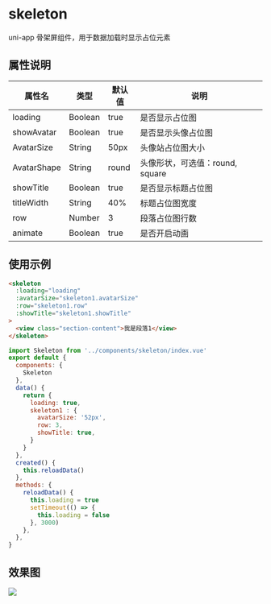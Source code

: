 # skeleton
uni-app 骨架屏组件，用于数据加载时显示占位元素

## 属性说明

|属性名|类型|默认值|说明|
| -- | -- | --|--|
| loading | Boolean | true | 是否显示占位图 |
| showAvatar | Boolean | true | 是否显示头像占位图 |
| AvatarSize | String | 50px | 头像站占位图大小 |
| AvatarShape | String | round | 头像形状，可选值：round, square |
| showTitle | Boolean | true | 是否显示标题占位图 |
| titleWidth | String | 40% | 标题占位图宽度 |
| row | Number|  3 | 段落占位图行数 |
| animate | Boolean | true | 是否开启动画 |

## 使用示例

```html
<skeleton
  :loading="loading"
  :avatarSize="skeleton1.avatarSize"
  :row="skeleton1.row"
  :showTitle="skeleton1.showTitle"
>
  <view class="section-content">我是段落1</view>
</skeleton>
```

```javascript
import Skeleton from '../components/skeleton/index.vue'
export default {
  components: {
    Skeleton
  },
  data() {
    return {
      loading: true,
      skeleton1 : {
        avatarSize: '52px',
        row: 3,
        showTitle: true,
      }
    }
  },
  created() {
    this.reloadData()
  },
  methods: {
    reloadData() {
      this.loading = true
      setTimeout(() => {
        this.loading = false
      }, 3000)
    },
  },
}
```

## 效果图

![](http://images.alisali.cn/img_20191014113211.png)
